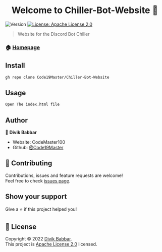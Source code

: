 <h1 align="center">Welcome to Chiller-Bot-Website 👋</h1>
<p>
  <img alt="Version" src="https://img.shields.io/badge/version-1.0.0-blue.svg?cacheSeconds=2592000" />
  <a href="https://github.com/Code19Master/Chiller-Bot-Website/blob/main/LICENSE" target="_blank">
    <img alt="License: Apache License 2.0" src="https://img.shields.io/badge/License-Apache License 2.0-yellow.svg" />
  </a>
</p>

> Website for the Discord Bot Chiller

### 🏠 [Homepage](https://chiller.netlify.app/)

## Install

```sh
gh repo clone Code19Master/Chiller-Bot-Website
```

## Usage

```sh
Open The index.html file
```

## Author

👤 **Divik Babbar**

* Website: CodeMaster100
* Github: [@Code19Master](https://github.com/Code19Master)

## 🤝 Contributing

Contributions, issues and feature requests are welcome!<br />Feel free to check [issues page](https://github.com/Code19Master/Chiller-Bot-Website/issues). 

## Show your support

Give a ⭐️ if this project helped you!

## 📝 License

Copyright © 2022 [Divik Babbar](https://github.com/Code19Master).<br />
This project is [Apache License 2.0](https://github.com/Code19Master/Chiller-Bot-Website/blob/main/LICENSE) licensed.
